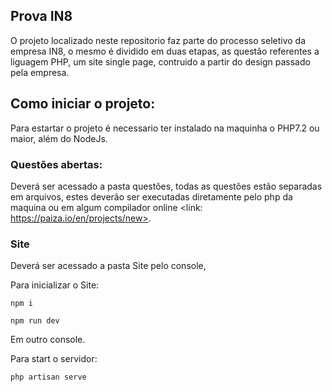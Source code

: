 ## Prova IN8

O projeto localizado neste repositorio faz parte do processo seletivo da empresa IN8, o mesmo é dividido em duas etapas, as questão referentes a liguagem PHP, um site single page, contruido a partir do design passado pela empresa.

## Como iniciar o projeto:

Para estartar o projeto é necessario ter instalado na maquinha o PHP7.2 ou maior, além do NodeJs.

### Questões abertas:

Deverá ser acessado a pasta questões, todas as questões estão separadas em arquivos, estes deverão ser executadas diretamente pelo php da maquina ou em algum compilador online <link: https://paiza.io/en/projects/new>.

### Site

Deverá ser acessado a pasta Site pelo console,

Para inicializar o Site:
```
npm i

npm run dev
```
Em outro console.

Para start o servidor:
```
php artisan serve
```
